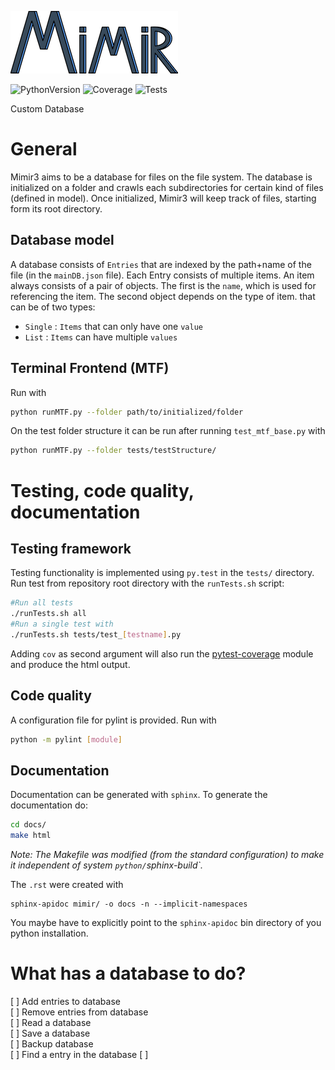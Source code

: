 ![Mimir3](mimir_logo_small.png)

![PythonVersion](https://img.shields.io/badge/python-3.7-blue.svg?longCache=true&style=flat-square)
![Coverage](https://img.shields.io/badge/pytest--cov-79%25-yellow.svg?longCache=true&style=flat-square)
![Tests](https://img.shields.io/badge/Test%20passing-true-green.svg?longCache=true&style=flat-square)

Custom Database

# General
Mimir3 aims to be a database for files on the file system. The database is initialized on a folder and crawls each subdirectories for certain kind of files (defined in model). Once initialized, Mimir3 will keep track of files, starting form its root directory.
## Database model
A database consists of `Entries` that are indexed by the path+name of the file (in the `mainDB.json` file). Each Entry consists of multiple items. An item always consists of a pair of objects. The first is the `name`, which is used for referencing the item. The second object depends on the type of item. that can be of two types:
* `Single` : `Items` that can only have one `value`
* `List` : `Items` can have multiple `values`

## Terminal Frontend (MTF)
Run with
```bash
python runMTF.py --folder path/to/initialized/folder
```

On the test folder structure it can be run after running `test_mtf_base.py` with
```bash
python runMTF.py --folder tests/testStructure/
```

# Testing, code quality, documentation
## Testing framework
Testing functionality is implemented using `py.test` in the `tests/` directory.      
Run test from repository root directory with the `runTests.sh` script:

```bash
#Run all tests
./runTests.sh all
#Run a single test with
./runTests.sh tests/test_[testname].py
```

Adding `cov` as second argument will also run the [pytest-coverage](https://pypi.org/project/pytest-cov/) module and produce the html output.

## Code quality
A configuration file for pylint is provided. Run with
```bash
python -m pylint [module]
```

## Documentation
Documentation can be generated with `sphinx`. To generate the documentation do:
```bash
cd docs/
make html
```
*Note: The Makefile was modified (from the standard configuration) to make it independent of system `python/`sphinx-build`.*

The `.rst` were created with
```
sphinx-apidoc mimir/ -o docs -n --implicit-namespaces
```
You maybe have to explicitly point to the `sphinx-apidoc` bin directory of you python installation.

# What has a database to do?
[ ] Add entries to database  
[ ] Remove entries from database   
[ ] Read a database  
[ ] Save a database   
[ ] Backup database     
[ ] Find a entry in the database
[ ]  
